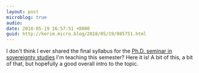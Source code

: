 ```yaml
---
layout: post
microblog: true
audio: 
date: 2018-05-19 16:57:51 +0800
guid: http://kerim.micro.blog/2018/05/19/085751.html
---
```

I don't think I ever shared the final syllabus for the [Ph.D. seminar in sovereignty studies](https://kerim.oxus.net/syllabi/sovereignty/) I'm teaching this semester? Here it is! A bit of this, a bit of that, but hopefully a good overall intro to the topic.
